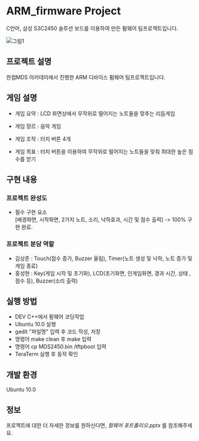 # ARM_firmware Project
C언어, 삼성 S3C2450 솔루션 보드를 이용하여 만든 펌웨어 팀프로젝트입니다.

![그림1](https://github.com/ksj32/ARM_firmware/assets/77198732/0f9d1f67-029c-42cf-9c72-bceefcfd10cd)

## 프로젝트 설명

한컴MDS 아카데미에서 진행한 ARM 디바이스 펌웨어 팀프로젝트입니다.

## 게임 설명

- 게임 요약 : LCD 화면상에서 무작위로 떨어지는 노트들을 맞추는 리듬게임

- 게임 장르 :  음악 게임

- 게임 조작 : 터치 버튼 4개

- 게임 목표 : 터치 버튼을 이용하여 무작위로 떨어지는 노트들을 맞춰 최대한 높은 점수를 얻기

## 구현 내용

### 프로젝트 완성도

- 필수 구현 요소  <br>
[배경화면, 시작화면, 2가지 노트, 소리, 낙하효과, 시간 및 점수 출력] -> 100% 구현 완료.


### 프로젝트 분담 역할

- 김상준 : Touch(점수 증가, Buzzer 울림), Timer(노트 생성 및 낙하, 노트 증가 및 게임 종료)
- 홍성현 : Key(게임 시작 및 초기화), LCD(초기화면, 인게임화면, 경과 시간, 상태 ,점수 등), Buzzer(소리 출력)

## 실행 방법

- DEV C++에서 펌웨어 코딩작업
- Ubuntu 10.0 실행
- gedit "파일명" 입력 후 코드 작성, 저장
- 명령어 make clean 후 make 입력
- 명령어 cp MDS2450.bin /tftpboot 입력
- TeraTerm 실행 후 동작 확인

## 개발 환경

Ubuntu 10.0

## 정보

프로젝트에 대한 더 자세한 정보를 원하신다면, _펌웨어 포트폴리오.pptx_ 를 참조해주세요.

